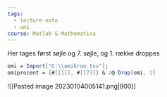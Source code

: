 ```yaml
---
tags:
  - lecture-note
  - uni
course: Matlab & Mathematica
---
```


Her tages først søjle og 7. søjle, og 1. række droppes

```Mathematica
omi = Import["C:\\omikron.tsv"];
omiprocent = {#[[1]], #[[7]]} & /@ Drop[omi, 1]
```

![[Pasted image 20230104005141.png|900]]
